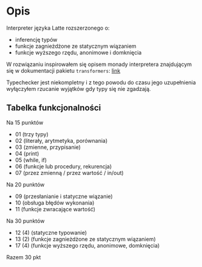 # Opis

Interpreter języka Latte rozszerzonego o:
* inferencję typów
* funkcje zagnieżdżone ze statycznym wiązaniem
* funkcje wyższego rzędu, anonimowe i domknięcia

W rozwiązaniu inspirowałem się opisem monady interpretera znajdującym się w dokumentacji pakietu `transformers`:
[link](https://hackage.haskell.org/package/transformers-0.6.0.4/docs/Control-Monad-Trans-Class.html#g:7)

Typechecker jest niekompletny i z tego powodu do czasu jego uzupełnienia wyłączyłem rzucanie wyjątków gdy typy się nie zgadzają.

## Tabelka funkcjonalności

Na 15 punktów

* 01 (trzy typy)
* 02 (literały, arytmetyka, porównania)
* 03 (zmienne, przypisanie)
* 04 (print)
* 05 (while, if)
* 06 (funkcje lub procedury, rekurencja)
* 07 (przez zmienną / przez wartość / in/out)

Na 20 punktów
* 09 (przesłanianie i statyczne wiązanie)
* 10 (obsługa błędów wykonania)
* 11 (funkcje zwracające wartość)

Na 30 punktów
* 12 (4) (statyczne typowanie)
* 13 (2) (funkcje zagnieżdżone ze statycznym wiązaniem)
* 17 (4) (funkcje wyższego rzędu, anonimowe, domknięcia)

Razem 30 pkt

